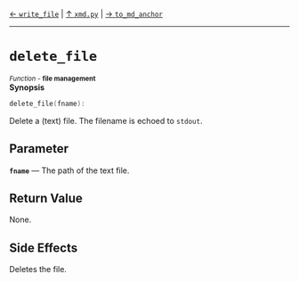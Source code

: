 [&#8592; `write_file`](xmd.py--write_file.md) | [&#8593; `xmd.py`](xmd.py.md) | [&#8594; `to_md_anchor`](xmd.py--to_md_anchor.md)
***

# `delete_file`
<small>*Function* - **file management**</small>  
**Synopsis**

```cpp
delete_file(fname):
```

Delete a (text) file.
The filename is echoed to `stdout`.

## Parameter
**`fname`** &#8213; The path of the text file.  
## Return Value

None.

## Side Effects

Deletes the file.



